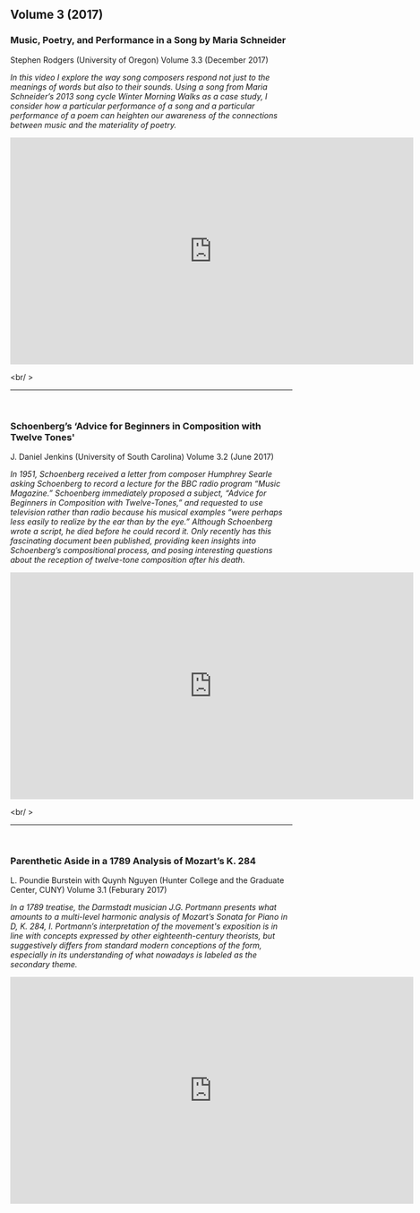 ## Volume 3 (2017)

### Music, Poetry, and Performance in a Song by Maria Schneider
Stephen Rodgers (University of Oregon)
Volume 3.3 (December 2017)

*In this video I explore the way song composers respond not just to the meanings of words but also to their sounds. Using a song from Maria Schneider’s 2013 song cycle Winter Morning Walks as a case study, I consider how a particular performance of a song and a particular performance of a poem can heighten our awareness of the connections between music and the materiality of poetry.*

<center><iframe src="https://player.vimeo.com/video/247401988" width="720" height="405" frameborder="0" webkitallowfullscreen mozallowfullscreen allowfullscreen></iframe></center>

<br/ >
<hr>
<br/ >

### Schoenberg’s ‘Advice for Beginners in Composition with Twelve Tones'
J. Daniel Jenkins (University of South Carolina)
Volume 3.2 (June 2017)

*In 1951, Schoenberg received a letter from composer Humphrey Searle asking Schoenberg to record a lecture for the BBC radio program “Music Magazine.” Schoenberg immediately proposed a subject, “Advice for Beginners in Composition with Twelve-Tones,” and requested to use television rather than radio because his musical examples “were perhaps less easily to realize by the ear than by the eye.” Although Schoenberg wrote a script, he died before he could record it. Only recently has this fascinating document been published, providing keen insights into Schoenberg’s compositional process, and posing interesting questions about the reception of twelve-tone composition after his death.*

<iframe src="https://player.vimeo.com/video/220246523" width="720" height="405" frameborder="0" webkitallowfullscreen mozallowfullscreen allowfullscreen></iframe>

<br/ >
<hr>
<br/ >

### Parenthetic Aside in a 1789 Analysis of Mozart’s K. 284
L. Poundie Burstein with Quynh Nguyen (Hunter College and the Graduate Center, CUNY) 
Volume 3.1 (Feburary 2017)

*In a 1789 treatise, the Darmstadt musician J.G. Portmann presents what amounts to a multi-level harmonic analysis of Mozart’s Sonata for Piano in D, K. 284, I. Portmann’s interpretation of the movement's exposition is in line with concepts expressed by other eighteenth-century theorists, but suggestively differs from standard modern conceptions of the form, especially in its understanding of what nowadays is labeled as the secondary theme.*

<iframe src="https://player.vimeo.com/video/204630884" width="720" height="405" frameborder="0" webkitallowfullscreen mozallowfullscreen allowfullscreen></iframe>
